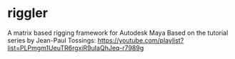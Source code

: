 # riggler
A matrix based rigging framework for Autodesk Maya
Based on the tutorial series by Jean-Paul Tossings: https://youtube.com/playlist?list=PLPmgm1UeuTR6rgxiR9uIaQhJeq-r7989g

